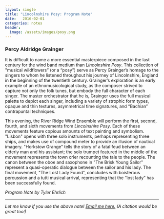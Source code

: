 ```yaml
---
layout: single
title: "Lincolnshire Posy: Program Note"
date:   2016-02-01
categories: notes
header:
  image: /assets/images/posy.png
---
```

<h3>Percy Aldridge Grainger</h3>

It is difficult to name a more essential masterpiece composed in the last century for the wind band medium than *Lincolnshire Posy*. This collection of "musical wildflowers” (or a “posy”) serve as Percy Grainger’s homage to the singers to whom he listened throughout his journey of Lincolnshire, England in the beginning of the twentieth century. Grainger’s exploration is an early example of an ethnomusicological study, as the composer strived to capture not only the folk tunes, but embody the full character of each singer. The master orchestrator that he is, Grainger uses the full musical palette to depict each singer, including a variety of strophic form types, opaque and thin textures, asymmetrical time signatures, and “Bachian” contrapuntal techniques.

This evening, the River Ridge Wind Ensemble will perform the first, second, fourth, and sixth movements from *Lincolnshire Posy*. Each of these movements feature copious amounts of text painting and symbolism. "Lisbon" opens with three solo instruments, perhaps representing three ships, and makes use of compound meter to provide an illusion of nautical imagery. "Horkstow Grange" tells the story of a fatal feud between an elderly man and his assistant; the solo trumpet featured in the middle of the movement represents the town crier recounting the tale to the people. The canon between the oboe and saxophone in "The Brisk Young Sailor" represent a quasi-operatic dialogue between the sailor and his lady. The final movement, "The Lost Lady Found", concludes with boisterous percussion and a tutti musical arrival, representing that the “lost lady” has been successfully found.

*Program Note by Tyler Ehrlich*

<hr />

*Let me know if you use the above note! <a href="mailto:tylerlehrlich@gmail.com">Email me here.</a> (A citation would be great too!)*
